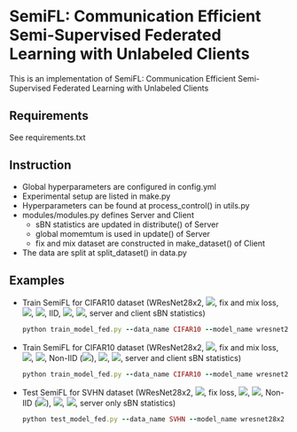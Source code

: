 # SemiFL: Communication Efficient Semi-Supervised Federated Learning with Unlabeled Clients
This is an implementation of SemiFL: Communication Efficient Semi-Supervised Federated Learning with Unlabeled Clients
 
## Requirements
See requirements.txt

## Instruction
 - Global hyperparameters are configured in config.yml
 - Experimental setup are listed in make.py 
 - Hyperparameters can be found at process_control() in utils.py 
 - modules/modules.py defines Server and Client
    - sBN statistics are updated in distribute() of Server
    - global momemtum is used in update() of Server
    - fix and mix dataset are constructed in make_dataset() of Client
 - The data are split at split_dataset() in data.py

## Examples
 - Train SemiFL for CIFAR10 dataset (WResNet28x2, <img src="https://latex.codecogs.com/gif.latex?N_\mathcal{S}=4000"/>, fix and mix loss, <img src="https://latex.codecogs.com/gif.latex?M=100"/>, <img src="https://latex.codecogs.com/gif.latex?C=0.1"/>, IID, <img src="https://latex.codecogs.com/gif.latex?E=5"/>, <img src="https://latex.codecogs.com/gif.latex?\beta_g=0.5"/>, server and client sBN statistics)
    ```ruby
    python train_model_fed.py --data_name CIFAR10 --model_name wresnet28x2 --control_name 4000_fix-mix_100_0.1_iid_5_0.5_1
    ```
 - Train SemiFL for CIFAR10 dataset (WResNet28x2, <img src="https://latex.codecogs.com/gif.latex?N_\mathcal{S}=250"/>, fix and mix loss, <img src="https://latex.codecogs.com/gif.latex?M=100"/>, <img src="https://latex.codecogs.com/gif.latex?C=0.1"/>, Non-IID (<img src="https://latex.codecogs.com/gif.latex?K=2"/>), <img src="https://latex.codecogs.com/gif.latex?E=5"/>, <img src="https://latex.codecogs.com/gif.latex?\beta_g=0.1"/>, server and client sBN statistics)
    ```ruby
    python train_model_fed.py --data_name CIFAR10 --model_name wresnet28x2 --control_name 250_fix-mix_100_0.1_non-iid-l-2_5_0.1_1
    ```
 - Test SemiFL for SVHN dataset (WResNet28x2, <img src="https://latex.codecogs.com/gif.latex?N_\mathcal{S}=1000"/>, fix loss, <img src="https://latex.codecogs.com/gif.latex?M=100"/>, <img src="https://latex.codecogs.com/gif.latex?C=0.1"/>, Non-IID (<img src="https://latex.codecogs.com/gif.latex?\operatorname{Dir}(0.3)"/>), <img src="https://latex.codecogs.com/gif.latex?E=1"/>, <img src="https://latex.codecogs.com/gif.latex?\beta_g=0"/>, server only sBN statistics)
    ```ruby
    python test_model_fed.py --data_name SVHN --model_name wresnet28x2 --control_name 1000_fix_100_0.1_non-iid-d-0.3_1_0_0
    ```
